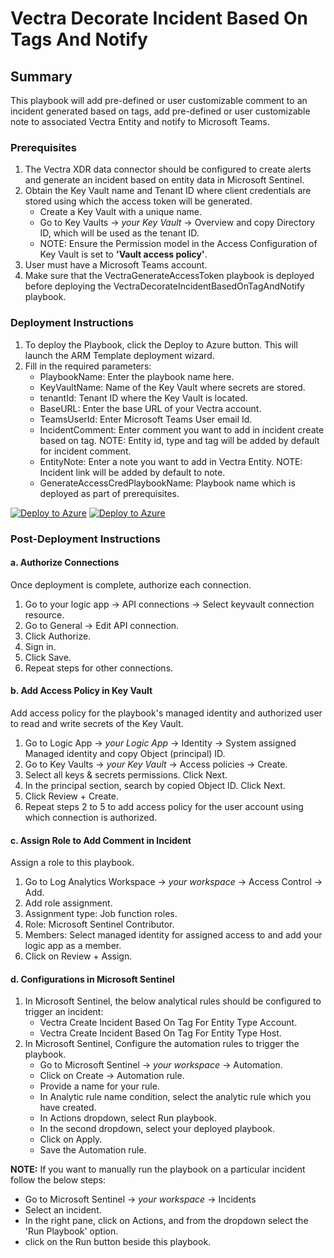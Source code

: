 # Vectra Decorate Incident Based On Tags And Notify

## Summary

This playbook will add pre-defined or user customizable comment to an incident generated based on tags, add pre-defined or user customizable note to associated Vectra Entity and notify to Microsoft Teams.

### Prerequisites

1. The Vectra XDR data connector should be configured to create alerts and generate an incident based on entity data in Microsoft Sentinel.
2. Obtain the Key Vault name and Tenant ID where client credentials are stored using which the access token will be generated.
   * Create a Key Vault with a unique name.
   * Go to Key Vaults → *your Key Vault* → Overview and copy Directory ID, which will be used as the tenant ID.
   * NOTE: Ensure the Permission model in the Access Configuration of Key Vault is set to **'Vault access policy'**.
3. User must have a Microsoft Teams account.
4. Make sure that the VectraGenerateAccessToken playbook is deployed before deploying the VectraDecorateIncidentBasedOnTagAndNotify playbook.

### Deployment Instructions

1. To deploy the Playbook, click the Deploy to Azure button. This will launch the ARM Template deployment wizard.
2. Fill in the required parameters:
   * PlaybookName: Enter the playbook name here.
   * KeyVaultName: Name of the Key Vault where secrets are stored.
   * tenantId: Tenant ID where the Key Vault is located.
   * BaseURL: Enter the base URL of your Vectra account.
   * TeamsUserId: Enter Microsoft Teams User email Id. 
   * IncidentComment: Enter comment you want to add in incident create based on tag. NOTE: Entity id, type and tag will be added by default for incident comment.
   * EntityNote: Enter a note you want to add in Vectra Entity. NOTE: Incident link will be added by default to note.
   * GenerateAccessCredPlaybookName: Playbook name which is deployed as part of prerequisites.

[![Deploy to Azure](https://aka.ms/deploytoazurebutton)](https://portal.azure.com/#create/Microsoft.Template/uri/https%3A%2F%2Fraw.githubusercontent.com%2FAzure%2FAzure-Sentinel%2Fmaster%2FSolutions%2FVectraXDR%2FPlaybooks%2FVectraDecorateIncidentBasedOnTagAndNotify%2Fazuredeploy.json) [![Deploy to Azure](https://aka.ms/deploytoazuregovbutton)](https://portal.azure.us/#create/Microsoft.Template/uri/https%3A%2F%2Fraw.githubusercontent.com%2FAzure%2FAzure-Sentinel%2Fmaster%2FSolutions%2FVectraXDR%2FPlaybooks%2FVectraDecorateIncidentBasedOnTagAndNotify%2Fazuredeploy.json)

### Post-Deployment Instructions

#### a. Authorize Connections

Once deployment is complete, authorize each connection.
1. Go to your logic app → API connections → Select keyvault connection resource.
2. Go to General → Edit API connection.
3. Click Authorize.
4. Sign in.
5. Click Save.
6. Repeat steps for other connections.

#### b. Add Access Policy in Key Vault

Add access policy for the playbook's managed identity and authorized user to read and write secrets of the Key Vault.
1. Go to Logic App → *your Logic App* → Identity → System assigned Managed identity and copy Object (principal) ID.
2. Go to Key Vaults → *your Key Vault* → Access policies → Create.
3. Select all keys & secrets permissions. Click Next.
4. In the principal section, search by copied Object ID. Click Next.
5. Click Review + Create.
6. Repeat steps 2 to 5 to add access policy for the user account using which connection is authorized.

#### c. Assign Role to Add Comment in Incident

Assign a role to this playbook.
1. Go to Log Analytics Workspace → *your workspace* → Access Control → Add.
2. Add role assignment.
3. Assignment type: Job function roles.
4. Role: Microsoft Sentinel Contributor.
5. Members: Select managed identity for assigned access to and add your logic app as a member.
6. Click on Review + Assign.

#### d. Configurations in Microsoft Sentinel

1. In Microsoft Sentinel, the below analytical rules should be configured to trigger an incident:
   * Vectra Create Incident Based On Tag For Entity Type Account.
   * Vectra Create Incident Based On Tag For Entity Type Host.
2. In Microsoft Sentinel, Configure the automation rules to trigger the playbook.
   * Go to Microsoft Sentinel → *your workspace* → Automation.
   * Click on Create → Automation rule.
   * Provide a name for your rule.
   * In Analytic rule name condition, select the analytic rule which you have created.
   * In Actions dropdown, select Run playbook.
   * In the second dropdown, select your deployed playbook.
   * Click on Apply.
   * Save the Automation rule.

**NOTE:** If you want to manually run the playbook on a particular incident follow the below steps:
- Go to Microsoft Sentinel → *your workspace* → Incidents
- Select an incident.
- In the right pane, click on Actions, and from the dropdown select the 'Run Playbook' option.
- click on the Run button beside this playbook.
